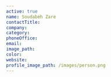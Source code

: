 ```yaml
---
active: true
name: Soudabeh Zare
contactTitle:
company:
category:
phoneOffice:
email:
image_path:
color:
website:
profile_image_path: /images/person.png
---
```

